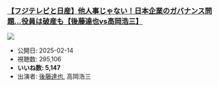 ### [【フジテレビと日産】他人事じゃない！日本企業のガバナンス問題…役員は破産も【後藤達也vs高岡浩三】](https://www.youtube.com/watch?v=3GY2TFeS29s)
[![](https://img.youtube.com/vi/3GY2TFeS29s/hqdefault.jpg)](https://www.youtube.com/watch?v=3GY2TFeS29s)
-   公開日: 2025-02-14
-   視聴数: 295,106
-   **いいね数: 5,147**
-   出演者: [後藤達也](/rehacq_fan/people/後藤達也 "wikilink"), 高岡浩三

